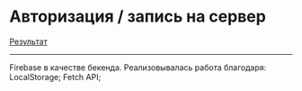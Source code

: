 # Авторизация / запись на сервер
[Результат](https://maksgd.github.io/Autoriz_SetServer/)
***
Firebase в качестве бекенда. 
Реализовывалась работа благодаря: 
LocalStorage;
Fetch API;
